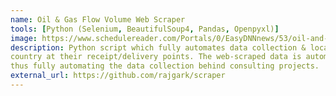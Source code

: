 ```yaml
---
name: Oil & Gas Flow Volume Web Scraper
tools: [Python (Selenium, BeautifulSoup4, Pandas, Openpyxl)]
image: https://www.schedulereader.com/Portals/0/EasyDNNnews/53/oil-and-gas-industry-overview1.png
description: Python script which fully automates data collection & local excel database updating. capture daily NGL flows from various pipelines throughout the
country at their receipt/delivery points. The web-scraped data is automatically appended to our databases
thus fully automating the data collection behind consulting projects.
external_url: https://github.com/rajgark/scraper
---
```

